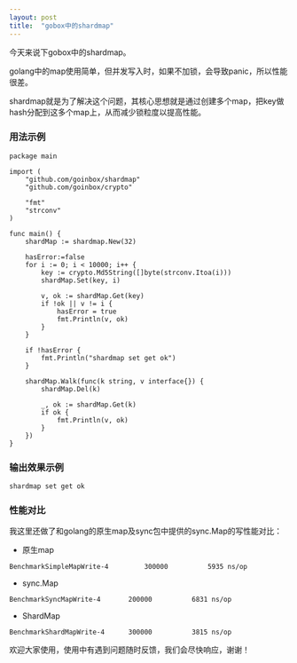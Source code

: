 ```yaml
---
layout: post
title:  "gobox中的shardmap"
---
```


今天来说下gobox中的shardmap。

golang中的map使用简单，但并发写入时，如果不加锁，会导致panic，所以性能很差。

shardmap就是为了解决这个问题，其核心思想就是通过创建多个map，把key做hash分配到这多个map上，从而减少锁粒度以提高性能。

### 用法示例

```
package main

import (
	"github.com/goinbox/shardmap"
	"github.com/goinbox/crypto"

	"fmt"
	"strconv"
)

func main() {
	shardMap := shardmap.New(32)

	hasError:=false
	for i := 0; i < 10000; i++ {
		key := crypto.Md5String([]byte(strconv.Itoa(i)))
		shardMap.Set(key, i)

		v, ok := shardMap.Get(key)
		if !ok || v != i {
			hasError = true
			fmt.Println(v, ok)
		}
	}

	if !hasError {
		fmt.Println("shardmap set get ok")
	}

	shardMap.Walk(func(k string, v interface{}) {
		shardMap.Del(k)

		_, ok := shardMap.Get(k)
		if ok {
			fmt.Println(v, ok)
		}
	})
}
```

### 输出效果示例

```
shardmap set get ok
```

### 性能对比

我这里还做了和golang的原生map及sync包中提供的sync.Map的写性能对比：

- 原生map

```
BenchmarkSimpleMapWrite-4   	  300000	      5935 ns/op
```

- sync.Map

```
BenchmarkSyncMapWrite-4   	  200000	      6831 ns/op
```

- ShardMap

```
BenchmarkShardMapWrite-4   	  300000	      3815 ns/op
```

欢迎大家使用，使用中有遇到问题随时反馈，我们会尽快响应，谢谢！
